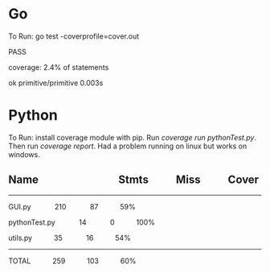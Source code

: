 # Go
To Run: go test -coverprofile=cover.out

PASS

coverage: 2.4% of statements

ok      primitive/primitive     0.003s

# Python 

To Run: install coverage module with pip. Run *coverage run pythonTest.py*. Then run *coverage report*. Had a problem running on linux but works on windows.
## Name           &nbsp;&nbsp;&nbsp;&nbsp;&nbsp;&nbsp;&nbsp;&nbsp;&nbsp;&nbsp;&nbsp;&nbsp;&nbsp;&nbsp;&nbsp;&nbsp;&nbsp;&nbsp;&nbsp;&nbsp; &nbsp;&nbsp;&nbsp;&nbsp;&nbsp;&nbsp;&nbsp;&nbsp;&nbsp;&nbsp;Stmts   &nbsp;&nbsp;&nbsp;&nbsp;&nbsp;&nbsp;&nbsp;&nbsp;&nbsp;&nbsp;Miss  &nbsp;&nbsp;&nbsp;&nbsp;&nbsp;&nbsp;&nbsp;&nbsp;&nbsp;&nbsp;Cover

-----------------------------------

GUI.py           &nbsp;&nbsp;&nbsp;&nbsp;&nbsp;&nbsp;&nbsp;&nbsp;&nbsp;&nbsp; 210    &nbsp;&nbsp;&nbsp;&nbsp;&nbsp;&nbsp;&nbsp;&nbsp;&nbsp;&nbsp; 87    &nbsp;&nbsp;&nbsp;&nbsp;&nbsp;&nbsp;&nbsp;&nbsp;&nbsp;&nbsp;59%

pythonTest.py     &nbsp;&nbsp;&nbsp;&nbsp;&nbsp;&nbsp;&nbsp;&nbsp;&nbsp;&nbsp; 14     &nbsp;&nbsp;&nbsp;&nbsp;&nbsp;&nbsp;&nbsp;&nbsp;&nbsp;&nbsp; 0   &nbsp;&nbsp;&nbsp;&nbsp;&nbsp;&nbsp;&nbsp;&nbsp;&nbsp;&nbsp;100%

utils.py           &nbsp;&nbsp;&nbsp;&nbsp;&nbsp;&nbsp;&nbsp;&nbsp;&nbsp;&nbsp;35    &nbsp;&nbsp;&nbsp;&nbsp;&nbsp;&nbsp;&nbsp;&nbsp;&nbsp;&nbsp; 16    &nbsp;&nbsp;&nbsp;&nbsp;&nbsp;&nbsp;&nbsp;&nbsp;&nbsp;&nbsp;54%

-----------------------------------

TOTAL            &nbsp;&nbsp;&nbsp;&nbsp;&nbsp;&nbsp;&nbsp;&nbsp;&nbsp;&nbsp;259    &nbsp;&nbsp;&nbsp;&nbsp;&nbsp;&nbsp;&nbsp;&nbsp;&nbsp;&nbsp;103    &nbsp;&nbsp;&nbsp;&nbsp;&nbsp;&nbsp;&nbsp;&nbsp;&nbsp;&nbsp;60%



